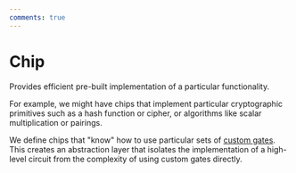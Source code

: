 ```yaml
---
comments: true
---
```


# Chip

Provides efficient pre-built implementation of a particular functionality.

For example, we might have chips that implement particular cryptographic primitives such as a hash function or cipher, or algorithms
like scalar multiplication or pairings.

We define chips that "know" how to use particular sets of [custom gates](gate.md). This creates an abstraction layer that isolates the
implementation of a high-level circuit from the complexity of using custom gates directly.
